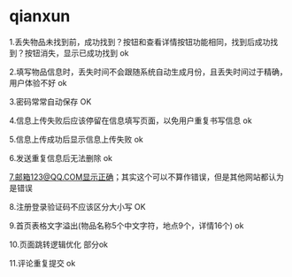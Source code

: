 ﻿qianxun
=======

1.丢失物品未找到前，成功找到？按钮和查看详情按钮功能相同，找到后成功找到？按钮消失，显示已成功找到 ok

2.填写物品信息时，丢失时间不会跟随系统自动生成月份，且丢失时间过于精确，用户体验不好 ok

3.密码常常自动保存 OK

4.信息上传失败后应该停留在信息填写页面，以免用户重复书写信息 ok

5.信息上传成功后显示信息上传失败	ok

6.发送重复信息后无法删除	ok

7.邮箱123@QQ.COM显示正确；其实这个可以不算作错误，但是其他网站都认为是错误

8.注册登录验证码不应该区分大小写 OK

9.首页表格文字溢出(物品名称5个中文字符，地点9个，详情16个)	ok

10.页面跳转逻辑优化  部分ok

11.评论重复提交  ok